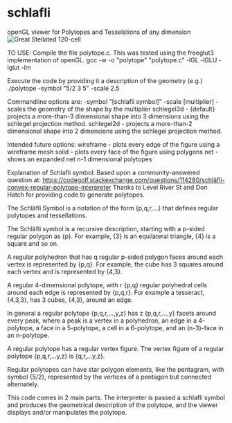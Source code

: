 # schlafli
openGL viewer for Polytopes and Tesselations of any dimension
![Great Stellated 120-cell](https://raw.githubusercontent.com/aruth2/schlafli/120cell.png)

TO USE:
Compile the file polytope.c. This was tested using the freeglut3 implementation of openGL. 
    gcc -w -o "polytope" "polytope.c" -lGL -lGLU -lglut -lm

Execute the code by providing it a description of the geometry (e.g.)
    ./polytope -symbol "5/2 3 5" -scale 2.5

Commandline options are:
    -symbol "[schlafli symbol]"
    -scale [multiplier] - scales the geometry of the shape by the multiplier
    schlegel3d - {default} projects a more-than-3 dimensional shape into 3 dimensions using the schlegel projection method.
    schlegel2d - projects a more-than-2 dimensional shape into 2 dimensions using the schlegel projection method.

Intended future options:
    wireframe - plots every edge of the figure using a wireframe mesh
    solid - plots every face of the figure using polygons
    net - shows an expanded net n-1 dimensional polytopes 


Explanation of Schlafli symbol:
Based upon a community-answered question at: https://codegolf.stackexchange.com/questions/114280/schläfli-convex-regular-polytope-interpreter
Thanks to Level River St and Don Hatch for providing code to generate polytopes.

The Schläfli Symbol is a notation of the form {p,q,r,...} that defines regular polytopes and tessellations.

The Schläfli symbol is a recursive description, starting with a p-sided regular polygon as {p}. For example, {3} is an equilateral triangle, {4} is a square and so on.

A regular polyhedron that has q regular p-sided polygon faces around each vertex is represented by {p,q}. For example, the cube has 3 squares around each vertex and is represented by {4,3}.

A regular 4-dimensional polytope, with r {p,q} regular polyhedral cells around each edge is represented by {p,q,r}. For example a tesseract, {4,3,3}, has 3 cubes, {4,3}, around an edge.

In general a regular polytope {p,q,r,...,y,z} has z {p,q,r,...,y} facets around every peak, where a peak is a vertex in a polyhedron, an edge in a 4-polytope, a face in a 5-polytope, a cell in a 6-polytope, and an (n-3)-face in an n-polytope.

A regular polytope has a regular vertex figure. The vertex figure of a regular polytope {p,q,r,...y,z} is {q,r,...y,z}.

Regular polytopes can have star polygon elements, like the pentagram, with symbol {5/2}, represented by the vertices of a pentagon but connected alternately.


This code comes in 2 main parts. The interpreter is passed a schlafli symbol and produces the geometrical description of the polytope, and the viewer displays and/or manipulates the polytope.


